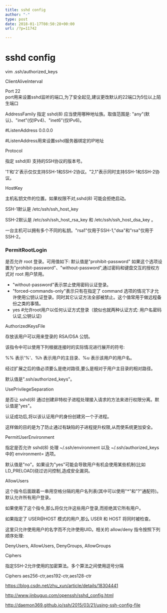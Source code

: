 ```yaml
---
title: sshd config
author: "-"
type: post
date: 2018-01-17T08:50:28+00:00
url: /?p=11742

---
```

# sshd config

vim .ssh/authorized_keys

ClientAliveInterval
  
Port 22  
port用来设置sshd监听的端口,为了安全起见,建议更改默认的22端口为5位以上陌生端口

AddressFamily
指定 sshd(8) 应当使用哪种地址族。取值范围是: "any"(默认)、"inet"(仅IPv4)、"inet6"(仅IPv6)。
  
#ListenAddress 0.0.0.0
  
#ListenAddress用来设置sshd服务器绑定的IP地址
  
Protocol
               
指定 sshd(8) 支持的SSH协议的版本号。
               
'1'和'2'表示仅仅支持SSH-1和SSH-2协议。"2,1"表示同时支持SSH-1和SSH-2协议。

HostKey
               
主机私钥文件的位置。如果权限不对,sshd(8) 可能会拒绝启动。
               
SSH-1默认是 /etc/ssh/ssh_host_key
               
SSH-2默认是 /etc/ssh/ssh_host_rsa_key 和 /etc/ssh/ssh_host_dsa_key 。
               
一台主机可以拥有多个不同的私钥。"rsa1"仅用于SSH-1,"dsa"和"rsa"仅用于SSH-2。

### PermitRootLogin
是否允许 root 登录。可用值如下: 
默认值是"prohibit-password"
如果这个选项设置为"prohibit-password"、"without-password",通过密码和键盘交互的授权方式对 root 用户禁用。

- "without-password"表示禁止使用密码认证登录。
- "forced-commands-only"表示只有在指定了 command 选项的情况下才允许使用公钥认证登录。同时其它认证方法全部被禁止。这个值常用于做远程备份之类的事情。
- yes                   #允许root用户以任何认证方式登录（貌似也就两种认证方式: 用户名密码认证,公钥认证) 

AuthorizedKeysFile
  
存放该用户可以用来登录的 RSA/DSA 公钥。
  
该指令中可以使用下列根据连接时的实际情况进行展开的符号: 
  
%% 表示'%'、%h 表示用户的主目录、%u 表示该用户的用户名。
  
经过扩展之后的值必须要么是绝对路径,要么是相对于用户主目录的相对路径。
  
默认值是".ssh/authorized_keys"。



UsePrivilegeSeparation
  
是否让 sshd(8) 通过创建非特权子进程处理接入请求的方法来进行权限分离。默认值是"yes"。
               
认证成功后,将以该认证用户的身份创建另一个子进程。
               
这样做的目的是为了防止通过有缺陷的子进程提升权限,从而使系统更加安全。

PermitUserEnvironment
               
指定是否允许 sshd(8) 处理 ~/.ssh/environment 以及 ~/.ssh/authorized_keys 中的 environment= 选项。
               
默认值是"no"。如果设为"yes"可能会导致用户有机会使用某些机制(比如 LD_PRELOAD)绕过访问控制,造成安全漏洞。

AllowUsers
               
这个指令后面跟着一串用空格分隔的用户名列表(其中可以使用"*"和"?"通配符)。默认允许所有用户登录。
               
如果使用了这个指令,那么将仅允许这些用户登录,而拒绝其它所有用户。
               
如果指定了 USER@HOST 模式的用户,那么 USER 和 HOST 将同时被检查。
               
这里只允许使用用户的名字而不允许使用UID。相关的 allow/deny 指令按照下列顺序处理: 
               
DenyUsers, AllowUsers, DenyGroups, AllowGroups

Ciphers
               
指定SSH-2允许使用的加密算法。多个算法之间使用逗号分隔
               
Ciphers aes256-ctr,aes192-ctr,aes128-ctr
  
https://blog.csdn.net/zhu_xun/article/details/18304441
  
http://www.jinbuguo.com/openssh/sshd_config.html
  
http://daemon369.github.io/ssh/2015/03/21/using-ssh-config-file